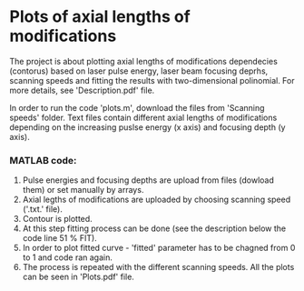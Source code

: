 
# Plots of axial lengths of modifications

The project is about plotting axial lengths of modifications dependecies (contorus) based on laser pulse energy, laser beam focusing deprhs, scanning speeds and fitting the results with two-dimensional polinomial. For more details, see 'Description.pdf' file.

In order to run the code 'plots.m', download the files from 'Scanning speeds' folder. Text files contain different axial lengths of modifications depending on the increasing puslse energy (x axis) and focusing depth (y axis).

### MATLAB code:
1) Pulse energies and focusing depths are upload from files (dowload them) or set manually by arrays. 
2) Axial legths of modifications are uploaded by choosing scanning speed ('.txt.' file).
3) Contour is plotted.
4) At this step fitting process can be done (see the description below the code line 51 % FIT).
5) In order to plot fitted curve - 'fitted' parameter has to be chagned from 0 to 1 and code ran again.
6) The process is repeated with the different scanning speeds. All the plots can be seen in 'Plots.pdf' file.
